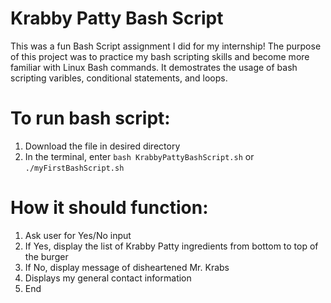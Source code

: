 # Krabby Patty Bash Script

This was a fun Bash Script assignment I did for my internship! The purpose of this project was to practice my bash scripting skills and become more familiar with Linux Bash commands. It demostrates the usage of bash scripting varibles, conditional statements, and loops.

# To run bash script:
1. Download the file in desired directory
2. In the terminal, enter `bash KrabbyPattyBashScript.sh` or `./myFirstBashScript.sh`

# How it should function:
1. Ask user for Yes/No input
2. If Yes, display the list of Krabby Patty ingredients from bottom to top of the burger
3. If No, display message of disheartened Mr. Krabs 
4. Displays my general contact information
5. End
